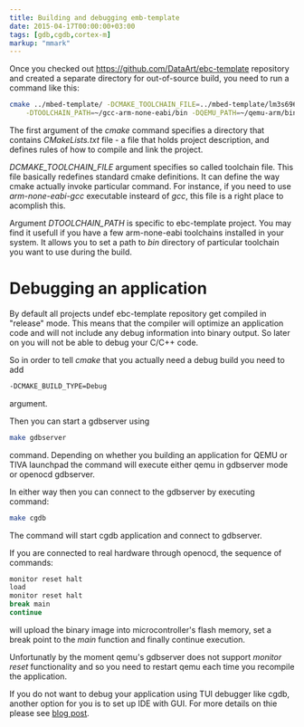 ```yaml
---
title: Building and debugging emb-template
date: 2015-04-17T00:00:00+03:00
tags: [gdb,cgdb,cortex-m]
markup: "mmark"
---
```


Once you checked out https://github.com/DataArt/ebc-template repository and created a separate
directory for out-of-source build, you need to run a command like this:
```bash
cmake ../mbed-template/ -DCMAKE_TOOLCHAIN_FILE=../mbed-template/lm3s6965evb.cmake \
    -DTOOLCHAIN_PATH=~/gcc-arm-none-eabi/bin -DQEMU_PATH=~/qemu-arm/bin
```

The first argument of the *cmake* command specifies a directory that contains
*CMakeLists.txt* file - a file that holds project description, and defines rules of
how to compile and link the project.

*DCMAKE_TOOLCHAIN_FILE* argument specifies so called toolchain file. This file basically
redefines standard cmake definitions. It can define the way cmake actually invoke
particular command. For instance, if you need to use *arm-none-eabi-gcc* executable
insteard of *gcc*, this file is a right place to acomplish this.

<!--more-->

Argument *DTOOLCHAIN_PATH* is specific to ebc-template project. You may find it
usefull if you have a few arm-none-eabi toolchains installed in your system.
It allows you to set a path to *bin* directory of particular toolchain you want
to use during the build.

# Debugging an application

By default all projects undef ebc-template repository get compiled in "release" mode. This
means that the compiler will optimize an application code and will not include any debug
information into binary output. So later on you will not be able to debug your C/C++ code.


So in order to tell *cmake* that you actually need a debug build you need to add

``` bash
-DCMAKE_BUILD_TYPE=Debug
```
argument.

Then you can start a gdbserver using
``` bash
make gdbserver
```
command. Depending on whether you building an application for QEMU or TIVA launchpad
the command will execute either qemu in gdbserver mode or openocd gdbserver.


In either way then you can connect to the gdbserver by executing command:
``` bash
make cgdb
```
The command will start cgdb application and connect to gdbserver.


If you are connected to real hardware through openocd, the sequence of commands:
``` bash
monitor reset halt
load
monitor reset halt
break main
continue
```
will upload the binary image into microcontroller's flash memory, set a break point to the
*main* function and finally continue execution.


Unfortunatly by the moment qemu's gdbserver does not support *monitor reset* functionality
and so you need to restart qemu each time you recompile the application.

If you do not want to debug your application using TUI debugger like cgdb, another
option for you is to set up IDE with GUI.
For more details on thie please see [blog post](/blog/2015/03/23/cmake-and-ide-setup/).
